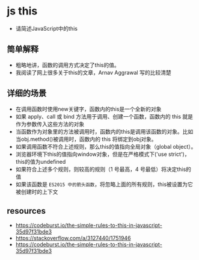 # js this
- 请简述JavaScript中的this

## 简单解释
- 粗略地讲，函数的调用方式决定了this的值。
- 我阅读了网上很多关于this的文章，Arnav Aggrawal 写的比较清楚

## 详细的场景
- 在调用函数时使用new关键字，函数内的this是一个全新的对象
- 如果 apply、call 或 bind 方法用于调用、创建一个函数，函数内的 this 就是作为参数传入这些方法的对象
- 当函数作为对象里的方法被调用时，函数内的this是调用该函数的对象。比如当obj.method()被调用时，函数内的 this 将绑定到obj对象。
- 如果调用函数不符合上述规则，那么this的值指向全局对象（global object）。
- 浏览器环境下this的值指向window对象，但是在严格模式下('use strict')，this的值为undefined
- 如果符合上述多个规则，则较高的规则（1 号最高，4 号最低）将决定this的值
- 如果该函数是 `ES2015 中的箭头函数`，将忽略上面的所有规则，this被设置为它被创建时的上下文


## resources
- https://codeburst.io/the-simple-rules-to-this-in-javascript-35d97f31bde3
- https://stackoverflow.com/a/3127440/1751946
- https://codeburst.io/the-simple-rules-to-this-in-javascript-35d97f31bde3
